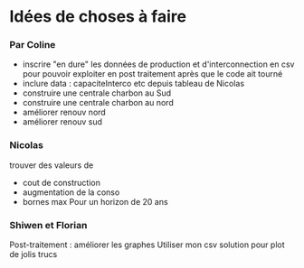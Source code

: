 # Idées de choses à faire

### Par Coline
- inscrire "en dure" les données de production et d'interconnection en csv pour pouvoir exploiter en post traitement après que le code ait tourné
- inclure data : capaciteInterco etc depuis tableau de Nicolas
- construire une centrale charbon au Sud
- construire une centrale charbon au nord
- améliorer renouv nord
- améliorer renouv sud


### Nicolas
trouver des valeurs de 
- cout de construction
- augmentation de la conso
- bornes max
Pour un horizon de 20 ans

### Shiwen et Florian
Post-traitement : améliorer les graphes
Utiliser mon csv solution pour plot de jolis trucs
